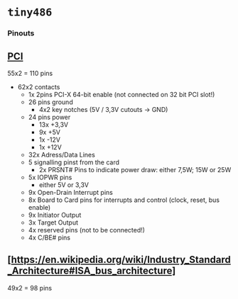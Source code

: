 # `tiny486`
###	Pinouts

##	[PCI](en.wikipedia.org/wiki/Peripheral_Component_Interconnect#Connector_pinout)
55x2 = 110 pins
- 62x2 contacts
   - 1x 2pins PCI-X 64-bit enable (not connected on 32 bit PCI slot!)
   - 26 pins ground 
     - 4x2 key notches (5V / 3,3V cutouts -> GND)
   - 24 pins power
     - 13x +3,3V
     - 9x +5V
     - 1x -12V
     - 1x +12V
   - 32x Adress/Data Lines
  - 5 signalling pinst from the card
    - 2x PRSNT# Pins to indicate power draw: either 7,5W; 15W or 25W
  - 5x IOPWR pins
    - either 5V or 3,3V
  - 9x Open-Drain Interrupt pins
  - 8x Board to Card pins for interrupts and control (clock, reset, bus enable)
  - 9x Initiator Output
  - 3x Target Output
  - 4x reserved pins (not to be connected!)
  - 4x C/BE# pins

##	[https://en.wikipedia.org/wiki/Industry_Standard_Architecture#ISA_bus_architecture]
49x2 = 98 pins
